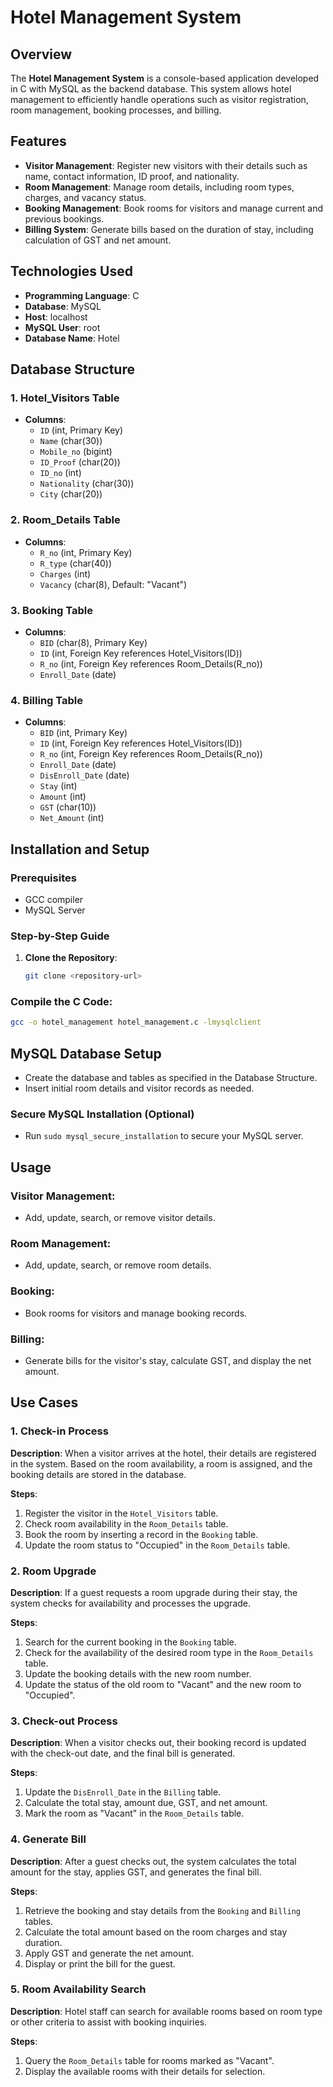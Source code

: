 # Hotel Management System

## Overview

The **Hotel Management System** is a console-based application developed in C with MySQL as the backend database. This system allows hotel management to efficiently handle operations such as visitor registration, room management, booking processes, and billing.

## Features

- **Visitor Management**: Register new visitors with their details such as name, contact information, ID proof, and nationality.
- **Room Management**: Manage room details, including room types, charges, and vacancy status.
- **Booking Management**: Book rooms for visitors and manage current and previous bookings.
- **Billing System**: Generate bills based on the duration of stay, including calculation of GST and net amount.

## Technologies Used

- **Programming Language**: C
- **Database**: MySQL
- **Host**: localhost
- **MySQL User**: root
- **Database Name**: Hotel

## Database Structure

### 1. **Hotel_Visitors Table**
   - **Columns**:
     - `ID` (int, Primary Key)
     - `Name` (char(30))
     - `Mobile_no` (bigint)
     - `ID_Proof` (char(20))
     - `ID_no` (int)
     - `Nationality` (char(30))
     - `City` (char(20))

### 2. **Room_Details Table**
   - **Columns**:
     - `R_no` (int, Primary Key)
     - `R_type` (char(40))
     - `Charges` (int)
     - `Vacancy` (char(8), Default: "Vacant")

### 3. **Booking Table**
   - **Columns**:
     - `BID` (char(8), Primary Key)
     - `ID` (int, Foreign Key references Hotel_Visitors(ID))
     - `R_no` (int, Foreign Key references Room_Details(R_no))
     - `Enroll_Date` (date)

### 4. **Billing Table**
   - **Columns**:
     - `BID` (int, Primary Key)
     - `ID` (int, Foreign Key references Hotel_Visitors(ID))
     - `R_no` (int, Foreign Key references Room_Details(R_no))
     - `Enroll_Date` (date)
     - `DisEnroll_Date` (date)
     - `Stay` (int)
     - `Amount` (int)
     - `GST` (char(10))
     - `Net_Amount` (int)

## Installation and Setup

### Prerequisites

- GCC compiler
- MySQL Server

### Step-by-Step Guide

1. **Clone the Repository**:
   ```bash
   git clone <repository-url>
   ```
### Compile the C Code:

```bash
gcc -o hotel_management hotel_management.c -lmysqlclient
```
## MySQL Database Setup

- Create the database and tables as specified in the Database Structure.
- Insert initial room details and visitor records as needed.

### Secure MySQL Installation (Optional)

- Run `sudo mysql_secure_installation` to secure your MySQL server.

## Usage

### Visitor Management:
- Add, update, search, or remove visitor details.

### Room Management:
- Add, update, search, or remove room details.

### Booking:
- Book rooms for visitors and manage booking records.

### Billing:
- Generate bills for the visitor's stay, calculate GST, and display the net amount.

## Use Cases

### 1. Check-in Process

**Description**: When a visitor arrives at the hotel, their details are registered in the system. Based on the room availability, a room is assigned, and the booking details are stored in the database.

**Steps**:
1. Register the visitor in the `Hotel_Visitors` table.
2. Check room availability in the `Room_Details` table.
3. Book the room by inserting a record in the `Booking` table.
4. Update the room status to "Occupied" in the `Room_Details` table.

### 2. Room Upgrade

**Description**: If a guest requests a room upgrade during their stay, the system checks for availability and processes the upgrade.

**Steps**:
1. Search for the current booking in the `Booking` table.
2. Check for the availability of the desired room type in the `Room_Details` table.
3. Update the booking details with the new room number.
4. Update the status of the old room to "Vacant" and the new room to "Occupied".

### 3. Check-out Process

**Description**: When a visitor checks out, their booking record is updated with the check-out date, and the final bill is generated.

**Steps**:
1. Update the `DisEnroll_Date` in the `Billing` table.
2. Calculate the total stay, amount due, GST, and net amount.
3. Mark the room as "Vacant" in the `Room_Details` table.

### 4. Generate Bill

**Description**: After a guest checks out, the system calculates the total amount for the stay, applies GST, and generates the final bill.

**Steps**:
1. Retrieve the booking and stay details from the `Booking` and `Billing` tables.
2. Calculate the total amount based on the room charges and stay duration.
3. Apply GST and generate the net amount.
4. Display or print the bill for the guest.

### 5. Room Availability Search

**Description**: Hotel staff can search for available rooms based on room type or other criteria to assist with booking inquiries.

**Steps**:
1. Query the `Room_Details` table for rooms marked as "Vacant".
2. Display the available rooms with their details for selection.
